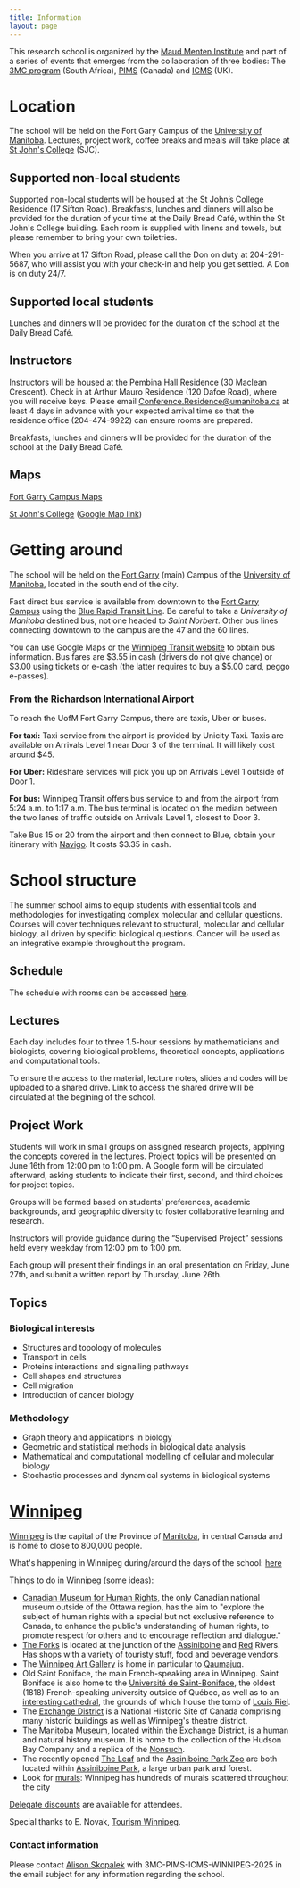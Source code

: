 ```yaml
---
title: Information
layout: page
---
```




This research school is organized by the [Maud Menten Institute](https://maudmenteninstitute.org/) and  part of a series of events that emerges from the collaboration of three bodies: The [3MC program](https://natural-sciences.nwu.ac.za/paa/3MC) (South Africa), [PIMS](https://www.pims.math.ca/) (Canada) and [ICMS](https://www.icms.org.uk/) (UK). 




# Location

The school will be held on the Fort Gary Campus of the [University of Manitoba](https://umanitoba.ca/). Lectures, project work, coffee breaks and meals will take place at [St John's College](https://umanitoba.ca/st-johns-college/) (SJC).

## Supported non-local students
Supported non-local students will be housed at the St John’s College Residence (17 Sifton Road). Breakfasts, lunches and dinners will also be provided for the duration of your time at the Daily Bread Café, within the St John's College building. Each room is supplied with linens and towels, but please remember to bring your own toiletries.

When you arrive at 17 Sifton Road, please call the Don on duty at 204-291-5687, who will assist you with your check-in and help you get settled. A Don is on duty 24/7.


## Supported local students
Lunches and dinners will be provided for the duration of the school at the Daily Bread Café.

## Instructors
Instructors will be housed at the Pembina Hall Residence (30 Maclean Crescent). Check in at Arthur Mauro Residence (120 Dafoe Road), where you will receive keys. Please email Conference.Residence@umanitoba.ca at least 4 days in advance with your expected arrival time so that the residence office (204-474-9922) can ensure rooms are prepared.

Breakfasts, lunches and dinners will be provided for the duration of the school at the Daily Bread Café.

## Maps

[Fort Garry Campus Maps](https://maps.umanitoba.ca/)

[St John's College](https://umanitoba.ca/st-johns-college/) ([Google Map link](https://goo.gl/maps/11WF5JJ3zfo5Qxqv5))


# Getting around

The school will be held on the [Fort Garry](https://umanitoba.ca/about-um/our-campuses) (main) Campus of the [University of Manitoba](https://umanitoba.ca/), located in the south end of the city.  

Fast direct bus service is available from downtown to the [Fort Garry Campus](https://maps.umanitoba.ca/) using the [Blue Rapid Transit Line](https://info.winnipegtransit.com/en/service/blue-rapid-transit/). Be careful to take a *University of Manitoba* destined bus, not one headed to *Saint Norbert*. 
Other bus lines connecting downtown to the campus are the 47 and the 60 lines.

You can use Google Maps or the [Winnipeg Transit website](https://winnipegtransit.com/navigo?mode=depart_after&dateTime=now) to obtain bus information. Bus fares are $3.55 in cash (drivers do not give change) or $3.00 using tickets or e-cash (the latter requires to buy a $5.00 card, peggo e-passes).


### From the Richardson International Airport
To reach the UofM Fort Garry Campus, there are taxis, Uber or buses.

**For taxi:** Taxi service from the airport is provided by Unicity Taxi. Taxis are available on Arrivals Level 1 near Door 3 of the terminal. It will likely cost around $45.

**For Uber:** Rideshare services will pick you up on Arrivals Level 1 outside of Door 1.

**For bus:** Winnipeg Transit offers bus service to and from the airport from 5:24 a.m. to 1:17 a.m. The bus terminal is located on the median between the two lanes of traffic outside on Arrivals Level 1, closest to Door 3. 

Take Bus 15 or 20 from the airport and then connect to Blue, obtain your itinerary with [Navigo](https://winnipegtransit.com/navigo/results?origin=monuments/9097&destination=monuments/940&mode=depart_after&dateTime=2025-06-06T14:50:30.528Z). It costs $3.35 in cash.



# School structure

The summer school aims to equip students with essential tools and methodologies for investigating complex molecular and cellular questions. Courses will cover techniques relevant to structural, molecular and cellular biology, all driven by specific biological questions.  Cancer will be used as an integrative example throughout the program.

## Schedule

The schedule with rooms can be accessed [here](https://julien-arino.github.io/3MC-PIMS-ICMS-Winnipeg-2025/schedule).

## Lectures
Each day includes four to three 1.5-hour sessions by mathematicians and biologists, covering biological problems, theoretical concepts, applications and computational tools. 

To ensure the access to the material, lecture notes, slides and codes will be uploaded to a shared drive. Link to access the shared drive will be circulated at the begining of the school.

## Project Work
Students will work in small groups on assigned research projects, applying the concepts covered in the lectures. Project topics will be presented on June 16th from 12:00 pm to 1:00 pm. A Google form will be circulated afterward, asking students to indicate their first, second, and third choices for project topics.

Groups will be formed based on students’ preferences, academic backgrounds, and geographic diversity to foster collaborative learning and research.

Instructors will provide guidance during the “Supervised Project” sessions held every weekday from 12:00 pm to 1:00 pm.

Each group will present their findings in an oral presentation on Friday, June 27th, and submit a written report by Thursday, June 26th.

## Topics
### Biological interests
* Structures and topology of molecules
* Transport in cells
* Proteins interactions and signalling pathways 
* Cell shapes and structures 
* Cell migration
* Introduction of cancer biology

### Methodology 
* Graph theory and applications in biology
* Geometric and statistical methods in biological data analysis 
* Mathematical and computational modelling of cellular and molecular biology
* Stochastic processes and dynamical systems in biological systems 
 



# [Winnipeg](https://www.meetingswinnipeg.com/conference/3mc-pims-idms-icms-summer-school)

[Winnipeg](https://en.wikipedia.org/wiki/Winnipeg) is the capital of the Province of [Manitoba](https://en.wikipedia.org/wiki/Manitoba), in central Canada and is home to close to 800,000 people.

What's happening in Winnipeg during/around the days of the school: [here](https://www.meetingswinnipeg.com/conference/conference-events)

Things to do in Winnipeg (some ideas):
- [Canadian Museum for Human Rights](https://humanrights.ca/), the only Canadian national museum outside of the Ottawa region, has the aim to "explore the subject of human rights with a special but not exclusive reference to Canada, to enhance the public's understanding of human rights, to promote respect for others and to encourage reflection and dialogue."
- [The Forks](https://www.theforks.com/) is located at the junction of the [Assiniboine](https://en.wikipedia.org/wiki/Assiniboine_River) and [Red](https://en.wikipedia.org/wiki/Red_River_of_the_North) Rivers. Has shops with a variety of touristy stuff, food and beverage vendors.
- The [Winnipeg Art Gallery](https://www.wag.ca/) is home in particular to [Qaumajuq](https://www.wag.ca/about/qaumajuq/).
- Old Saint Boniface, the main French-speaking area in Winnipeg. Saint Boniface is also home to the [Université de Saint-Boniface](https://ustboniface.ca/), the oldest (1818) French-speaking university outside of Québec, as well as to an [interesting cathedral](https://en.wikipedia.org/wiki/Saint_Boniface_Cathedral), the grounds of which house the tomb of [Louis Riel](https://en.wikipedia.org/wiki/Louis_Riel).
- The [Exchange District](https://www.exchangedistrict.org/) is a National Historic Site of Canada comprising many historic buildings as well as Winnipeg's theatre district.
- The [Manitoba Museum](https://manitobamuseum.ca/), located within the Exchange District, is a human and natural history museum. It is home to the collection of the Hudson Bay Company and a replica of the [Nonsuch](https://www.hbcheritage.ca/things/technology/the-nonsuch).
- The recently opened [The Leaf](https://www.assiniboinepark.ca/leaf/lifegrows) and the [Assiniboine Park Zoo](https://www.assiniboinepark.ca/zoo/visit/hours-and-rates) are both located within [Assiniboine Park](https://www.assiniboinepark.ca/), a large urban park and forest.
- Look for [murals](https://themuralsofwinnipeg.com): Winnipeg has hundreds of murals scattered throughout the city

[Delegate discounts](https://www.meetingswinnipeg.com/service-your-meeting/delegate-discounts) are available for attendees.

Special thanks to E. Novak, [Tourism Winnipeg](https://www.tourismwinnipeg.com/).


### Contact information
Please contact [Alison Skopalek](mailto:Alison.Skopalek@umanitoba.ca) with 3MC-PIMS-ICMS-WINNIPEG-2025 in the email subject for any information regarding the school.

  